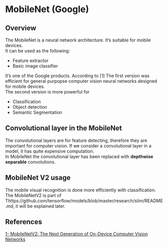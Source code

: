<h1 id="mobilenet-google">MobileNet (Google)</h1>
<h2 id="overview">Overview</h2>
<p>The MobileNet is a neural network architecture. It’s suitable for mobile devices.<br>
It can be used as the following:</p>
<ul>
<li>Feature extractor</li>
<li>Basic image classifier</li>
</ul>
<p>It’s one of the Google products. According to [1] The first version was efficient for general purpopse computer vision neural networks designed for mobile devices.<br>
The second version is more powerful for</p>
<ul>
<li>Classification</li>
<li>Object detection</li>
<li>Semantic Segmentation</li>
</ul>
<h2 id="convolutional-layer-in-the-mobilenet">Convolutional layer in the MobileNet</h2>
<p>The convolutional layers are for feature detecting, therefore they are important for computer vision. If we consider a convolutional layer in a model, it has quite expensive computation.<br>
In MobileNet the convolutional layer has been replaced with <strong>depthwise separable</strong> convolutions.</p>

## MobileNet V2 usage
The mobile visual recognition is done more efficiently with classification. The MobileNetV2 is part of Thttps://github.com/tensorflow/models/blob/master/research/slim/README.md, it will be explained later. 

<h2 id="references">References</h2>
<p><a href="http://ai.googleblog.com/2018/04/mobilenetv2-next-generation-of-on.html">1- MobileNetV2: The Next Generation of On-Device Computer Vision Networks</a></p>

<!--stackedit_data:
eyJoaXN0b3J5IjpbMTY4Mzg4NzY1NCw1Njk1Njk0NzRdfQ==
-->